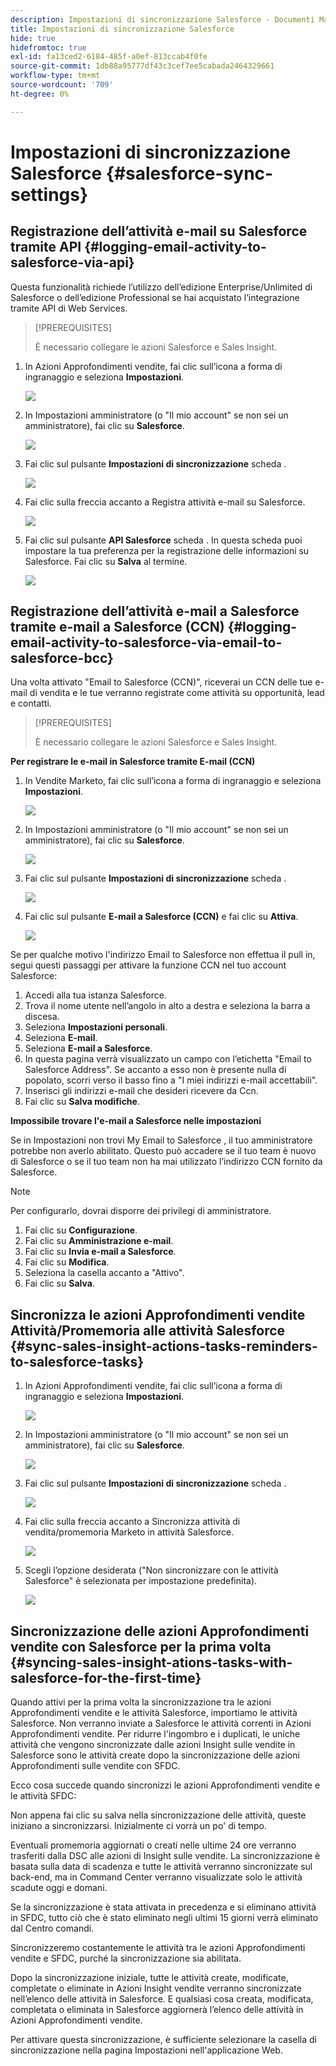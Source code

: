 ```yaml
---
description: Impostazioni di sincronizzazione Salesforce - Documenti Marketo - Documentazione del prodotto
title: Impostazioni di sincronizzazione Salesforce
hide: true
hidefromtoc: true
exl-id: fa13ced2-6184-485f-a0ef-813ccab4f0fe
source-git-commit: 1db88a95777df43c3cef7ee5cabada2464329661
workflow-type: tm+mt
source-wordcount: '709'
ht-degree: 0%

---
```


# Impostazioni di sincronizzazione Salesforce {#salesforce-sync-settings}

## Registrazione dell’attività e-mail su Salesforce tramite API {#logging-email-activity-to-salesforce-via-api}

Questa funzionalità richiede l’utilizzo dell’edizione Enterprise/Unlimited di Salesforce o dell’edizione Professional se hai acquistato l’integrazione tramite API di Web Services.

>[!PREREQUISITES]
>
>È necessario collegare le azioni Salesforce e Sales Insight.

1. In Azioni Approfondimenti vendite, fai clic sull’icona a forma di ingranaggio e seleziona **Impostazioni**.

   ![](assets/salesforce-sync-settings-1.png)

1. In Impostazioni amministratore (o &quot;Il mio account&quot; se non sei un amministratore), fai clic su **Salesforce**.

   ![](assets/salesforce-sync-settings-2.png)

1. Fai clic sul pulsante **Impostazioni di sincronizzazione** scheda .

   ![](assets/salesforce-sync-settings-3.png)

1. Fai clic sulla freccia accanto a Registra attività e-mail su Salesforce.

   ![](assets/salesforce-sync-settings-4.png)

1. Fai clic sul pulsante **API Salesforce** scheda . In questa scheda puoi impostare la tua preferenza per la registrazione delle informazioni su Salesforce. Fai clic su **Salva** al termine.

   ![](assets/salesforce-sync-settings-5.png)

## Registrazione dell’attività e-mail a Salesforce tramite e-mail a Salesforce (CCN) {#logging-email-activity-to-salesforce-via-email-to-salesforce-bcc}

Una volta attivato &quot;Email to Salesforce (CCN)&quot;, riceverai un CCN delle tue e-mail di vendita e le tue verranno registrate come attività su opportunità, lead e contatti.

>[!PREREQUISITES]
>
>È necessario collegare le azioni Salesforce e Sales Insight.

**Per registrare le e-mail in Salesforce tramite E-mail (CCN)**

1. In Vendite Marketo, fai clic sull’icona a forma di ingranaggio e seleziona **Impostazioni**.

   ![](assets/salesforce-sync-settings-6.png)

1. In Impostazioni amministratore (o &quot;Il mio account&quot; se non sei un amministratore), fai clic su **Salesforce**.

   ![](assets/salesforce-sync-settings-7.png)

1. Fai clic sul pulsante **Impostazioni di sincronizzazione** scheda .

   ![](assets/salesforce-sync-settings-8.png)

1. Fai clic sul pulsante **E-mail a Salesforce (CCN)** e fai clic su **Attiva**.

   ![](assets/salesforce-sync-settings-9.png)

Se per qualche motivo l&#39;indirizzo Email to Salesforce non effettua il pull in, segui questi passaggi per attivare la funzione CCN nel tuo account Salesforce:

1. Accedi alla tua istanza Salesforce.
1. Trova il nome utente nell’angolo in alto a destra e seleziona la barra a discesa.
1. Seleziona **Impostazioni personali**.
1. Seleziona **E-mail**.
1. Seleziona **E-mail a Salesforce**.
1. In questa pagina verrà visualizzato un campo con l’etichetta &quot;Email to Salesforce Address&quot;. Se accanto a esso non è presente nulla di popolato, scorri verso il basso fino a &quot;I miei indirizzi e-mail accettabili&quot;.
1. Inserisci gli indirizzi e-mail che desideri ricevere da Ccn.
1. Fai clic su **Salva modifiche**.

**Impossibile trovare l&#39;e-mail a Salesforce nelle impostazioni**

Se in Impostazioni non trovi My Email to Salesforce , il tuo amministratore potrebbe non averlo abilitato. Questo può accadere se il tuo team è nuovo di Salesforce o se il tuo team non ha mai utilizzato l’indirizzo CCN fornito da Salesforce.

>[!NOTE]
>
>Per configurarlo, dovrai disporre dei privilegi di amministratore.

1. Fai clic su **Configurazione**.
1. Fai clic su **Amministrazione e-mail**.
1. Fai clic su **Invia e-mail a Salesforce**.
1. Fai clic su **Modifica**.
1. Seleziona la casella accanto a &quot;Attivo&quot;.
1. Fai clic su **Salva**.

## Sincronizza le azioni Approfondimenti vendite Attività/Promemoria alle attività Salesforce {#sync-sales-insight-actions-tasks-reminders-to-salesforce-tasks}

1. In Azioni Approfondimenti vendite, fai clic sull’icona a forma di ingranaggio e seleziona **Impostazioni**.

   ![](assets/salesforce-sync-settings-10.png)

1. In Impostazioni amministratore (o &quot;Il mio account&quot; se non sei un amministratore), fai clic su **Salesforce**.

   ![](assets/salesforce-sync-settings-11.png)

1. Fai clic sul pulsante **Impostazioni di sincronizzazione** scheda .

   ![](assets/salesforce-sync-settings-12.png)

1. Fai clic sulla freccia accanto a Sincronizza attività di vendita/promemoria Marketo in attività Salesforce.

   ![](assets/salesforce-sync-settings-13.png)

1. Scegli l’opzione desiderata (&quot;Non sincronizzare con le attività Salesforce&quot; è selezionata per impostazione predefinita).

   ![](assets/salesforce-sync-settings-14.png)

## Sincronizzazione delle azioni Approfondimenti vendite con Salesforce per la prima volta {#syncing-sales-insight-ations-tasks-with-salesforce-for-the-first-time}

Quando attivi per la prima volta la sincronizzazione tra le azioni Approfondimenti vendite e le attività Salesforce, importiamo le attività Salesforce. Non verranno inviate a Salesforce le attività correnti in Azioni Approfondimenti vendite. Per ridurre l&#39;ingombro e i duplicati, le uniche attività che vengono sincronizzate dalle azioni Insight sulle vendite in Salesforce sono le attività create dopo la sincronizzazione delle azioni Approfondimenti sulle vendite con SFDC.

Ecco cosa succede quando sincronizzi le azioni Approfondimenti vendite e le attività SFDC:

Non appena fai clic su salva nella sincronizzazione delle attività, queste iniziano a sincronizzarsi. Inizialmente ci vorrà un po&#39; di tempo.

Eventuali promemoria aggiornati o creati nelle ultime 24 ore verranno trasferiti dalla DSC alle azioni di Insight sulle vendite. La sincronizzazione è basata sulla data di scadenza e tutte le attività verranno sincronizzate sul back-end, ma in Command Center verranno visualizzate solo le attività scadute oggi e domani.

Se la sincronizzazione è stata attivata in precedenza e si eliminano attività in SFDC, tutto ciò che è stato eliminato negli ultimi 15 giorni verrà eliminato dal Centro comandi.

Sincronizzeremo costantemente le attività tra le azioni Approfondimenti vendite e SFDC, purché la sincronizzazione sia abilitata.

Dopo la sincronizzazione iniziale, tutte le attività create, modificate, completate o eliminate in Azioni Insight vendite verranno sincronizzate nell’elenco delle attività in Salesforce. E qualsiasi cosa creata, modificata, completata o eliminata in Salesforce aggiornerà l’elenco delle attività in Azioni Approfondimenti vendite.

Per attivare questa sincronizzazione, è sufficiente selezionare la casella di sincronizzazione nella pagina Impostazioni nell&#39;applicazione Web.
